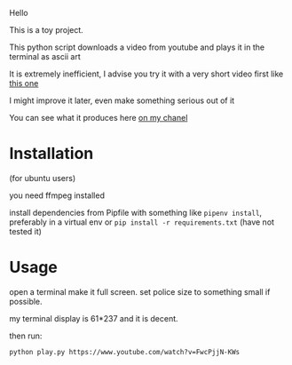 Hello

This is a toy project.

This python script downloads a video from youtube and plays it in the terminal as ascii art

It is extremely inefficient, I advise you try it with a very short video first like [this one](https://www.youtube.com/watch?v=FwcPjjN-KWs)

I might improve it later, even make something serious out of it

You can see what it produces here [on my chanel](https://www.youtube.com/channel/UCh4kBiVLsdAyebWo2uBKrWw)

# Installation

(for ubuntu users)

you need ffmpeg installed

install dependencies from Pipfile with something like `pipenv install`, preferably in a virtual env
or `pip install -r requirements.txt` (have not tested it)

# Usage

open a terminal make it full screen. set police size to something small if possible.

my terminal display is 61*237 and it is decent.

then run:

``` 
python play.py https://www.youtube.com/watch?v=FwcPjjN-KWs
```
